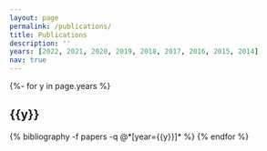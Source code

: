 ```yaml
---
layout: page
permalink: /publications/
title: Publications
description: ''
years: [2022, 2021, 2020, 2019, 2018, 2017, 2016, 2015, 2014]
nav: true
---
```

<!-- _pages/publications.md -->
<div class="publications">

{%- for y in page.years %}
  <h2 class="year">{{y}}</h2>
  {% bibliography -f papers -q @*[year={{y}}]* %}
{% endfor %}

</div>
